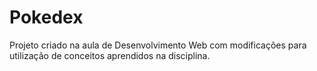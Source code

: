 # Pokedex

Projeto criado na aula de Desenvolvimento Web com modificações para utilização de conceitos aprendidos na disciplina.
